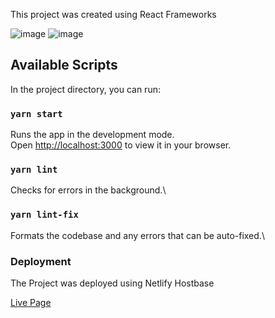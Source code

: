 This project was created using React Frameworks

![image](https://user-images.githubusercontent.com/90000500/204086334-21236f96-9097-4fd9-baa1-0e96b96980a3.png)
![image](https://user-images.githubusercontent.com/90000500/204086342-03142bd9-5469-4934-a639-282828abc928.png)


## Available Scripts

In the project directory, you can run:

### `yarn start`

Runs the app in the development mode.\
Open [http://localhost:3000](http://localhost:3000) to view it in your browser.

### `yarn lint`

Checks for errors in the background.\


### `yarn lint-fix`

Formats the codebase and any errors that can be auto-fixed.\

### Deployment

The Project was deployed using Netlify Hostbase

[Live Page](https://transmonitor-test.netlify.app/overview)
